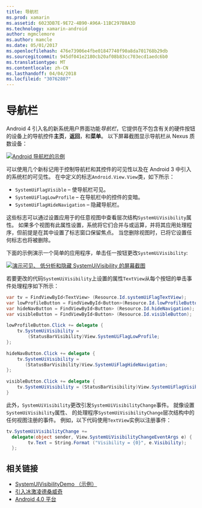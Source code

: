 ```yaml
---
title: 导航栏
ms.prod: xamarin
ms.assetid: 6023DB7E-9E72-4B90-A96A-11BC297B8A3D
ms.technology: xamarin-android
author: mgmclemore
ms.author: mamcle
ms.date: 05/01/2017
ms.openlocfilehash: 476e73906e4fbe01847740f90a8da701768b29db
ms.sourcegitcommit: 945df041e2180cb20af08b83cc703ecd1aedc6b0
ms.translationtype: MT
ms.contentlocale: zh-CN
ms.lasthandoff: 04/04/2018
ms.locfileid: "30762807"
---
```

# <a name="navigation-bar"></a>导航栏

Android 4 引入名的新系统用户界面功能*导航栏*，它提供在不包含有关的硬件按钮的设备上的导航控件**主页**，**返回**，和**菜单**。
以下屏幕截图显示导航栏从 Nexus 质数设备：

 [![Android 导航栏的示例](navigation-bar-images/19-navbar.png)](navigation-bar-images/19-navbar.png#lightbox)

可以使用几个新标记用于控制导航栏和其控件的可见性以及在 Android 3 中引入的系统栏的可见性。 在中定义的标志`Android.View.View`类，如下所示：

-   `SystemUiFlagVisible` &ndash; 使导航栏可见。 
-   `SystemUiFlagLowProfile` &ndash; 在导航栏中的控件的变暗。 
-   `SystemUiFlagHideNavigation` &ndash; 隐藏导航栏。 


这些标志可以通过设置应用于的任意视图中查看层次结构`SystemUiVisibility`属性。 如果多个视图有此属性设置，系统将它们合并与或运算，并将其应用处理程序，但前提是在其中设置了标志窗口保留焦点。 当您删除视图时，已将它设置任何标志也将被删除。

下面的示例演示一个简单的应用程序，单击任一按钮更改`SystemUiVisibility`:

 [![演示可见、 低分析和隐藏 SystemUiVisibility 的屏幕截图](navigation-bar-images/18-systemuivisibility.png)](navigation-bar-images/18-systemuivisibility.png#lightbox)

若要更改的代码`SystemUiVisibility`上设置的属性`TextView`从每个按钮的单击事件处理程序如下所示：

```csharp
var tv = FindViewById<TextView> (Resource.Id.systemUiFlagTextView);
var lowProfileButton = FindViewById<Button>(Resource.Id.lowProfileButton);
var hideNavButton = FindViewById<Button> (Resource.Id.hideNavigation);
var visibleButton = FindViewById<Button> (Resource.Id.visibleButton);
           
lowProfileButton.Click += delegate {
    tv.SystemUiVisibility =
        (StatusBarVisibility)View.SystemUiFlagLowProfile;
};
           
hideNavButton.Click += delegate {
    tv.SystemUiVisibility =
       (StatusBarVisibility)View.SystemUiFlagHideNavigation;        
};
           
visibleButton.Click += delegate {
    tv.SystemUiVisibility = (StatusBarVisibility)View.SystemUiFlagVisible;
}
```

此外，`SystemUiVisibility`更改引发`SystemUiVisibilityChange`事件。 就像设置`SystemUiVisibility`属性、 的处理程序`SystemUiVisibilityChange`层次结构中的任何视图注册的事件。 例如，以下代码使用`TextView`实例以注册事件：

```csharp
tv.SystemUiVisibilityChange +=
  delegate(object sender, View.SystemUiVisibilityChangeEventArgs e) {
        tv.Text = String.Format ("Visibility = {0}", e.Visibility);
  };
```



## <a name="related-links"></a>相关链接

- [SystemUIVisibilityDemo （示例）](https://developer.xamarin.com/samples/monodroid/SystemUIVisibilityDemo/)
- [引入冰激凌德桑威奇](http://www.android.com/about/ice-cream-sandwich/)
- [Android 4.0 平台](http://developer.android.com/sdk/android-4.0.html)
